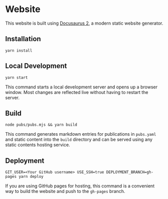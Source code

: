 # Website

This website is built using [Docusaurus 2](https://docusaurus.io/), a modern static website generator.

## Installation

```console
yarn install
```

## Local Development

```console
yarn start
```

This command starts a local development server and opens up a browser window. Most changes are reflected live without having to restart the server.

## Build

```console
node pubs/pubs.mjs && yarn build
```

This command generates markdown entries for publications in `pubs.yaml` and
static content into the `build` directory and can be served using any static
contents hosting service.

## Deployment

```console
GIT_USER=<Your GitHub username> USE_SSH=true DEPLOYMENT_BRANCH=gh-pages yarn deploy
```

If you are using GitHub pages for hosting, this command is a convenient way to build the website and push to the `gh-pages` branch.
